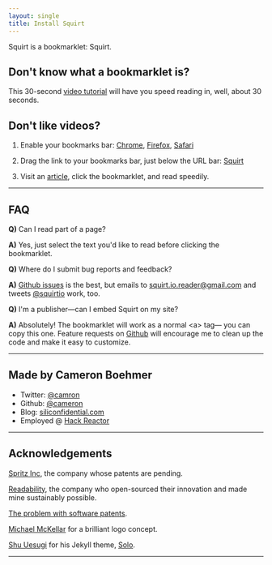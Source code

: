 ```yaml
---
layout: single
title: Install Squirt
---
```


Squirt is a bookmarklet: <a class="bookmarklet">Squirt</a>.

## Don't know what a bookmarklet is?
This 30-second [video tutorial](https://www.youtube.com/watch?v=XZj25ujuOGk&feature=youtu.be) will have you speed reading in, well, about 30 seconds.

## Don't like videos?

1. Enable your bookmarks bar: [Chrome](/images/chrome-bm-bar.png),
[Firefox](/images/ff-bm-bar.png), [Safari](/images/safari-bm-bar.png)
1. Drag the link to your bookmarks bar, just below the URL bar: <a class="big-link bookmarklet" href="">Squirt</a>

3. Visit an [article](http://zenhabits.net/), click the bookmarklet, and read speedily.



---

## FAQ

<div class="faq" markdown="1">

**Q)** Can I read part of a page?

**A)** Yes, just select the text you'd like to read before clicking the bookmarklet.

</div>
<div class="faq" markdown="1">

**Q)** Where do I submit bug reports and feedback?

**A)** [Github issues][gh-issues] is the best,
but emails to [squirt.io.reader@gmail.com](mailto:squirt.io.reader@gmail.com)
and tweets [@squirtio](http://www.twitter.com/squirtio) work, too.

</div>
<div class="faq" markdown="1">

**Q)** I'm a publisher&mdash;can I embed Squirt on my site?

**A)** Absolutely! The bookmarklet will work as a normal &#60;a&#62; tag&mdash;
you can copy <a class="bookmarklet">this one</a>. Feature requests on [Github][gh-issues]
will encourage me to clean up the code and make it easy to customize.

</div>

---

## Made by Cameron Boehmer

- Twitter: [@camron](http://twitter.com/camron)
- Github: [@cameron](http://github.com/cameron)
- Blog: [siliconfidential.com](http://www.siliconfidential.com)
- Employed @ [Hack Reactor](http://www.hackreactor.com)

---

## Acknowledgements

[Spritz Inc](http://www.spritzinc.com/), the company whose patents are pending.

[Readability](https://www.readability.com/), the company who open-sourced their innovation and made mine sustainably possible.

[The problem with software patents](http://bit.ly/1fcEHQ3).

[Michael McKellar](https://www.behance.net/michaelmckellar) for a brilliant logo concept.

[Shu Uesugi](http://chibicode.com/) for his Jekyll theme, [Solo](http://chibicode.github.io/solo).

---

[gh-issues]: https://github.com/cameron/squirt/issues
